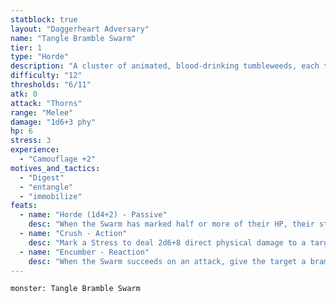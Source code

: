 ```yaml
---
statblock: true
layout: "Daggerheart Adversary"
name: "Tangle Bramble Swarm"
tier: 1
type: "Horde"
description: "A cluster of animated, blood-drinking tumbleweeds, each the size of a large gourd."
difficulty: "12"
thresholds: "6/11"
atk: 0
attack: "Thorns"
range: "Melee"
damage: "1d6+3 phy"
hp: 6
stress: 3
experience:
  - "Camouflage +2"
motives_and_tactics:
  - "Digest"
  - "entangle"
  - "immobilize"
feats:
  - name: "Horde (1d4+2) - Passive"
    desc: "When the Swarm has marked half or more of their HP, their standard attack deals 1d4+2 physical damage instead."
  - name: "Crush - Action"
    desc: "Mark a Stress to deal 2d6+8 direct physical damage to a target with 3 or more bramble tokens."
  - name: "Encumber - Reaction"
    desc: "When the Swarm succeeds on an attack, give the target a bramble token. If a target has any bramble tokens, they are Restrained. If a target has 3 or more bramble tokens, they are also Vulnerable. All bramble tokens can be removed by succeeding on a Finesse Roll (12 + the number of bramble tokens) or dealing Major or greater damage to the Swarm. If bramble tokens are removed from a target using a Finesse Roll, a number of Tangle Bramble Minions spawn within Melee range equal to the number of tokens removed."
---
```


```statblock
monster: Tangle Bramble Swarm
```